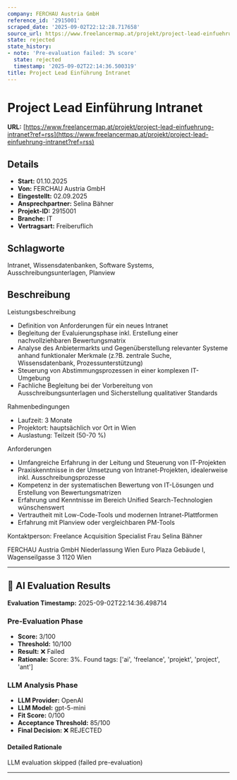 ```yaml
---
company: FERCHAU Austria GmbH
reference_id: '2915001'
scraped_date: '2025-09-02T22:12:28.717658'
source_url: https://www.freelancermap.at/projekt/project-lead-einfuehrung-intranet?ref=rss
state: rejected
state_history:
- note: 'Pre-evaluation failed: 3% score'
  state: rejected
  timestamp: '2025-09-02T22:14:36.500319'
title: Project Lead Einführung Intranet
---
```



# Project Lead Einführung Intranet
**URL:** [https://www.freelancermap.at/projekt/project-lead-einfuehrung-intranet?ref=rss](https://www.freelancermap.at/projekt/project-lead-einfuehrung-intranet?ref=rss)
## Details
- **Start:** 01.10.2025
- **Von:** FERCHAU Austria GmbH
- **Eingestellt:** 02.09.2025
- **Ansprechpartner:** Selina Bähner
- **Projekt-ID:** 2915001
- **Branche:** IT
- **Vertragsart:** Freiberuflich

## Schlagworte
Intranet, Wissensdatenbanken, Software Systems, Ausschreibungsunterlagen, Planview

## Beschreibung
Leistungsbeschreibung
* Definition von Anforderungen für ein neues Intranet
* Begleitung der Evaluierungsphase inkl. Erstellung einer nachvollziehbaren Bewertungsmatrix
* Analyse des Anbietermarkts und Gegenüberstellung relevanter Systeme anhand funktionaler Merkmale (z.?B. zentrale Suche, Wissensdatenbank, Prozessunterstützung)
* Steuerung von Abstimmungsprozessen in einer komplexen IT-Umgebung
* Fachliche Begleitung bei der Vorbereitung von Ausschreibungsunterlagen und Sicherstellung qualitativer Standards

Rahmenbedingungen
* Laufzeit: 3 Monate
* Projektort: hauptsächlich vor Ort in Wien
* Auslastung: Teilzeit (50-70 %)

Anforderungen
* Umfangreiche Erfahrung in der Leitung und Steuerung von IT-Projekten
* Praxiskenntnisse in der Umsetzung von Intranet-Projekten, idealerweise inkl. Ausschreibungsprozesse
* Kompetenz in der systematischen Bewertung von IT-Lösungen und Erstellung von Bewertungsmatrizen
* Erfahrung und Kenntnisse im Bereich Unified Search-Technologien wünschenswert
* Vertrautheit mit Low-Code-Tools und modernen Intranet-Plattformen
* Erfahrung mit Planview oder vergleichbaren PM-Tools

Kontaktperson: Freelance Acquisition Specialist Frau Selina Bähner

FERCHAU Austria GmbH
Niederlassung Wien
Euro Plaza Gebäude I, Wagenseilgasse 3
1120 Wien

---

## 🤖 AI Evaluation Results

**Evaluation Timestamp:** 2025-09-02T22:14:36.498714

### Pre-Evaluation Phase
- **Score:** 3/100
- **Threshold:** 10/100
- **Result:** ❌ Failed
- **Rationale:** Score: 3%. Found tags: ['ai', 'freelance', 'projekt', 'project', 'ant']

### LLM Analysis Phase
- **LLM Provider:** OpenAI
- **LLM Model:** gpt-5-mini
- **Fit Score:** 0/100
- **Acceptance Threshold:** 85/100
- **Final Decision:** ❌ REJECTED

#### Detailed Rationale
LLM evaluation skipped (failed pre-evaluation)

---
